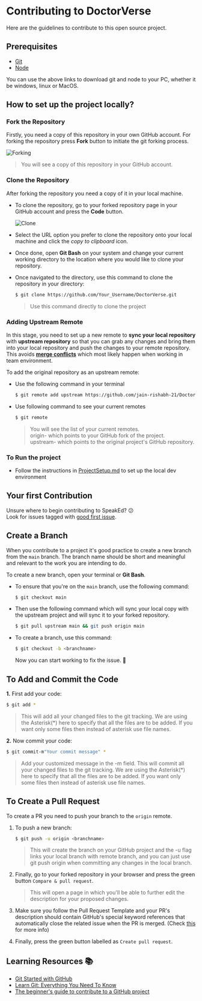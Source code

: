 # Contributing to DoctorVerse

Here are the guidelines to contribute to this open source project.

## Prerequisites

- [Git](https://git-scm.com/downloads)
- [Node](https://nodejs.org/en/download/)

You can use the above links to download git and node to your PC, whether it be windows, linux or MacOS.

## How to set up the project locally?

### Fork the Repository

Firstly, you need a copy of this repository in your own GitHub account. For forking the repository press **Fork** button to initiate the git forking process.

![Forking](https://i.imgur.com/D7q0F6b.png)

> You will see a copy of this repository in your GitHub account.

### Clone the Repository

After forking the repository you need a copy of it in your local machine.

- To clone the repository, go to your forked repository page in your GitHub account and press the **Code** button.

  ![Clone](https://imgur.com/0YLA3xD.png)

- Select the URL option you prefer to clone the repository onto your local machine and click the _copy to clipboard_ icon.

- Once done, open **Git Bash** on your system and change your current working directory to the location where you would like to clone your repository.
- Once navigated to the directory, use this command to clone the repository in your directory:

  ```sh
  $ git clone https://github.com/Your_Username/DoctorVerse.git
  ```

  > Use this command directly to clone the project

### Adding Upstream Remote

In this stage, you need to set up a new remote to **sync your local repository** with **upstream repository** so that you can grab any changes and bring them into your local repository and push the changes to your remote repository. This avoids [**merge conflicts**](https://docs.github.com/en/free-pro-team@latest/github/collaborating-with-issues-and-pull-requests/about-merge-conflicts) which most likely happen when working in team environment.

To add the original repository as an upstream remote:

- Use the following command in your terminal

  ```sh
  $ git remote add upstream https://github.com/jain-rishabh-21/DoctorVerse.git
  ```

- Use following command to see your current remotes

  ```sh
  $ git remote
  ```

  > You will see the list of your current remotes.  
  > origin- which points to your GitHub fork of the project.  
  > upstream- which points to the original project's GitHub repository.

### To Run the project

- Follow the instructions in [ProjectSetup.md]() to set up the local dev environment

## Your first Contribution

Unsure where to begin contributing to SpeakEd? 😕<br />
Look for issues tagged with [good first issue](https://github.com/jain-rishabh-21/DoctorVerse/contribute).

## Create a Branch

When you contribute to a project it's good practice to create a new branch from the `main` branch. The branch name should be short and meaningful and relevant to the work you are intending to do.

To create a new branch, open your terminal or **Git Bash**.

- To ensure that you're on the `main` branch, use the following command:

  ```sh
  $ git checkout main
  ```

- Then use the following command which will sync your local copy with the upstream project and will sync it to your forked repository.

  ```sh
  $ git pull upstream main && git push origin main
  ```

- To create a branch, use this command:

  ```sh
  $ git checkout -b <branchname>
  ```

  Now you can start working to fix the issue. 🚀

## To Add and Commit the Code

**1.** First add your code:

```sh
$ git add *
```

> This will add all your changed files to the git tracking. We are using the Asterisk(\*) here to specify that all the files are to be added. If you want only some files then instead of asterisk use file names.

**2.** Now commit your code:

```sh
$ git commit-m"Your commit message" *
```

> Add your customized message in the -m field. This will commit all your changed files to the git tracking. We are using the Asterisk(\*) here to specify that all the files are to be added. If you want only some files then instead of asterisk use file names.

## To Create a Pull Request

To create a PR you need to push your branch to the `origin` remote.

1. To push a new branch:

   ```sh
   $ git push -u origin <branchname>
   ```

   > This will create the branch on your GitHub project and the -u flag links your local branch with remote branch, and you can just use git push origin when committing any changes in the local branch.

2. Finally, go to your forked repository in your browser and press the green button `Compare & pull request`.

   > This will open a page in which you'll be able to further edit the description for your proposed changes.

3. Make sure you follow the Pull Request Template and your PR's description should contain GitHub's special keyword references that automatically close the related issue when the PR is merged. (Check [this](https://github.blog/2013-05-14-closing-issues-via-pull-requests/) for more info)

4. Finally, press the green button labelled as `Create pull request`.

## Learning Resources 📚

- [Git Started with GitHub](https://www.udemy.com/course/git-started-with-github/?LSNPUBID=JVFxdTr9V80&ranEAID=JVFxdTr9V80&ranMID=39197&ranSiteID=JVFxdTr9V80-.eo946O7LA.e_kedPDtXLw&utm_medium=udemyads&utm_source=aff-campaign)
- [Learn Git: Everything You Need To Know](https://www.udemy.com/course/learngit/?ranMID=39197&ranEAID=JVFxdTr9V80&ranSiteID=JVFxdTr9V80-K5pDC6IWSDnHLwh8jTAbEg&LSNPUBID=JVFxdTr9V80&utm_source=aff-campaign&utm_medium=udemyads)
- [The beginner's guide to contribute to a GitHub project](https://akrabat.com/the-beginners-guide-to-contributing-to-a-github-project/)
